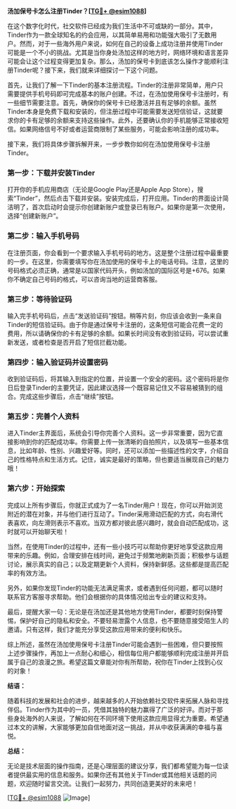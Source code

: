 **汤加保号卡怎么注册Tinder？[[TG💪+ @esim1088](https://t.me/s/esim1088)]**

在这个数字化时代，社交软件已经成为我们生活中不可或缺的一部分。其中，Tinder作为一款全球知名的约会应用，以其简单易用和功能强大吸引了无数用户。然而，对于一些海外用户来说，如何在自己的设备上成功注册并使用Tinder可能是一个不小的挑战。尤其是当你身处汤加这样的地方时，网络环境和语言差异可能会让这个过程变得更加复杂。那么，汤加的保号卡到底该怎么操作才能顺利注册Tinder呢？接下来，我们就来详细探讨一下这个问题。

首先，让我们了解一下Tinder的基本注册流程。Tinder的注册非常简单，用户只需要提供手机号码即可完成基本的账户创建。不过，在汤加使用保号卡注册时，有一些细节需要注意。首先，确保你的保号卡已经激活并且有足够的余额。虽然Tinder本身是免费下载和安装的，但注册过程中可能需要发送短信验证，这就要求你的卡有足够的余额来支持这些操作。此外，还要确认你的手机能够正常接收短信。如果网络信号不好或者运营商限制了某些服务，可能会影响注册的成功率。

接下来，我们将具体步骤拆解开来，一步步教你如何在汤加使用保号卡注册Tinder。

### 第一步：下载并安装Tinder

打开你的手机应用商店（无论是Google Play还是Apple App Store），搜索“Tinder”，然后点击下载并安装。安装完成后，打开应用。Tinder的界面设计简洁明了，首次启动时会提示你创建新账户或登录已有账户。如果你是第一次使用，选择“创建新账户”。

### 第二步：输入手机号码

在注册页面，你会看到一个要求输入手机号码的地方。这是整个注册过程中最重要的一步。在这里，你需要填写你在汤加使用的保号卡上的电话号码。注意，这里的号码格式必须正确，通常是以国家代码开头，例如汤加的国际区号是+676。如果你不确定自己号码的格式，可以咨询当地的运营商客服。

### 第三步：等待验证码

输入完手机号码后，点击“发送验证码”按钮。稍等片刻，你应该会收到一条来自Tinder的短信验证码。由于你是通过保号卡注册的，这条短信可能会花费一定的费用，所以请确保你的卡有足够的余额。如果长时间没有收到验证码，可以尝试重新发送，或者检查是否开启了短信拦截功能。

### 第四步：输入验证码并设置密码

收到验证码后，将其输入到指定的位置，并设置一个安全的密码。这个密码将是你日后登录Tinder的主要凭证，因此建议选择一个既容易记住又不容易被猜到的组合。完成这些步骤后，点击“继续”按钮。

### 第五步：完善个人资料

进入Tinder主界面后，系统会引导你完善个人资料。这一步非常重要，因为它直接影响到你的匹配成功率。你需要上传一张清晰的自拍照片，以及填写一些基本信息，比如年龄、性别、兴趣爱好等。同时，还可以添加一些描述性的文字，介绍自己的性格特点和生活方式。记住，诚实是最好的策略，但也要适当展现自己的魅力哦！

### 第六步：开始探索

完成以上所有步骤后，你就正式成为了一名Tinder用户！现在，你可以开始浏览附近的潜在对象，并与他们进行互动了。Tinder采用滑动匹配的方式，向右滑代表喜欢，向左滑则表示不喜欢。当双方都对彼此感兴趣时，就会自动匹配成功，这时就可以开始聊天啦！

当然，在使用Tinder的过程中，还有一些小技巧可以帮助你更好地享受这款应用带来的乐趣。例如，合理安排在线时间，避免过于频繁地刷新页面；积极参与话题讨论，展示真实的自己；以及定期更新个人资料，保持新鲜感。这些都是提高匹配率的有效方法。

另外，如果你发现Tinder的功能无法满足需求，或者遇到任何问题，都可以随时联系官方客服寻求帮助。他们会根据你的具体情况给出专业的建议和支持。

最后，提醒大家一句：无论是在汤加还是其他地方使用Tinder，都要时刻保持警惕，保护好自己的隐私和安全。不要轻易泄露个人信息，也不要随意接受陌生人的邀请。只有这样，我们才能充分享受这款应用带来的便利和快乐。

综上所述，虽然在汤加使用保号卡注册Tinder可能会遇到一些困难，但只要按照上述步骤操作，再加上一点耐心和细心，相信每位用户都能够顺利完成注册并开启属于自己的浪漫之旅。希望这篇文章能对你有所帮助，祝你在Tinder上找到心仪的对象！

**结语：**

随着科技的发展和社会的进步，越来越多的人开始依赖社交软件来拓展人脉和寻找伴侣。Tinder作为其中的一员，凭借其独特的魅力赢得了广泛的好评。而对于那些身处海外的人来说，了解如何在不同环境下使用这款应用显得尤为重要。希望通过本文的讲解，大家能够更加自信地面对这一挑战，并从中收获满满的幸福与喜悦。

**总结：**

无论是技术层面的操作指南，还是心理层面的建议分享，我们都希望能为每一位读者提供最实用的信息和服务。如果你还有其他关于Tinder或其他相关话题的问题，欢迎随时留言交流。让我们一起努力，共同创造更美好的未来吧！

[[TG💪+ @esim1088](https://t.me/s/esim1088) ![Image](https://i.postimg.cc/4NQfJmqS/Snipaste-2025-05-13-00-14-12.png)]